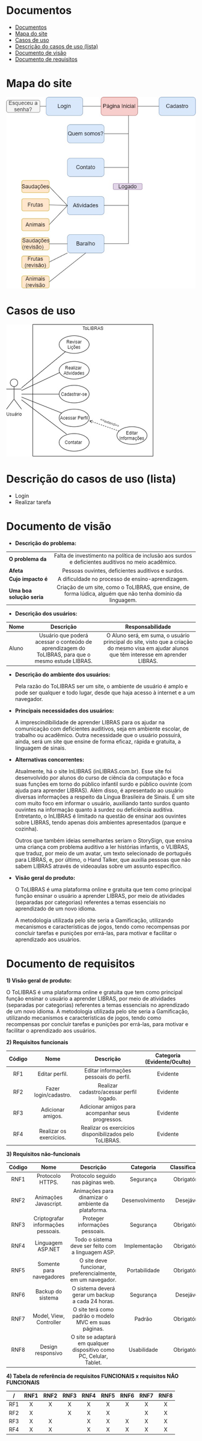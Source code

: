 # Documentos
- [Documentos](#documentos)
- [Mapa do site](#mapa-do-site)
- [Casos de uso](#casos-de-uso)
- [Descrição do casos de uso (lista)](#descrição-do-casos-de-uso-lista)
- [Documento de visão](#documento-de-visão)
- [Documento de requisitos](#documento-de-requisitos)

# Mapa do site

![Mapa_site](mapa_do_site_tolibras.jpeg)

# Casos de uso

![Casos de uso](casos_de_uso.jpeg)

# Descrição do casos de uso (lista)
- Login
- Realizar tarefa

# Documento de visão

* **Descrição do problema:**

|         |            | 
| ------------- |:-------------:|
| **O problema da**      | Falta de investimento na política de inclusão aos surdos e deficientes auditivos no meio acadêmico. | 
| **Afeta**      | Pessoas ouvintes, deficientes auditivos e surdos.     |
| **Cujo impacto é** | A dificuldade no processo de ensino-aprendizagem.      |
| **Uma boa solução seria** | Criação de um site, como o ToLIBRAS, que ensine, de forma lúdica, alguém que não tenha domínio da linguagem.      |

*  **Descrição dos usuários:**

|   Nome      |   Descrição    |   Responsabilidade   | 
| ------------- |:-------------:|:-------------:|
| Aluno      | Usuário que poderá acessar o conteúdo de aprendizagem do ToLIBRAS, para que o mesmo estude LIBRAS.  |   O Aluno será, em suma, o usuário principal do site, visto que a criação do mesmo visa em ajudar alunos que têm interesse em aprender LIBRAS.    |

* **Descrição do ambiente dos usuários:**

    Pela razão do ToLIBRAS ser um site, o ambiente de usuário é amplo e pode ser qualquer e todo lugar, desde que haja acesso à
internet e a um navegador.

* **Principais necessidades dos usuários:**

    A imprescindibilidade de aprender LIBRAS para os ajudar na comunicação com deficientes auditivos, seja em ambiente escolar, de
trabalho ou acadêmico. Outra necessidade que o usuário possuirá, ainda, será um site que ensine de forma eficaz, rápida e gratuita, a linguagem
de sinais.

* **Alternativas concorrentes:**

    Atualmente, há o site InLIBRAS (inLIBRAS.com.br). Esse site foi desenvolvido por alunos do curso de ciência da computação e foca
suas funções em torno do público infantil surdo e público ouvinte (com ajuda para aprender LIBRAS). Além disso, é apresentado ao usuário
diversas informações a respeito da Língua Brasileira de Sinais. É um site com muito foco em informar o usuário, auxiliando tanto surdos quanto
ouvintes na informação quanto à surdez ou deficiência auditiva. Entretanto, o InLIBRAS é limitado na questão de ensinar aos ouvintes sobre
LIBRAS, tendo apenas dois ambientes apresentados (parque e cozinha).
    
    Outros que também ideias semelhantes seriam o StorySign, que ensina uma criança com problema auditivo a ler histórias infantis,
o VLIBRAS, que traduz, por meio de um avatar, um texto selecionado de português para LIBRAS, e, por último, o Hand Talker, que auxilia pessoas
que não sabem LIBRAS através de videoaulas sobre um assunto especifico. 

* **Visão geral do produto:**

     O ToLIBRAS é uma plataforma online e gratuita que tem como principal função ensinar o usuário a aprender LIBRAS, por meio de
atividades (separadas por categorias) referentes a temas essenciais no aprendizado de um novo idioma.
     
     A metodologia utilizada pelo site seria a Gamificação, utilizando mecanismos e características de jogos, tendo como recompensas
por concluir tarefas e punições por errá-las, para motivar e facilitar o aprendizado aos usuários. 

# Documento de requisitos

   **1) Visão geral de produto:**

   O ToLIBRAS é uma plataforma online e gratuita que tem como principal
   função ensinar o usuário a aprender LIBRAS, por meio de atividades (separadas por categorias)
   referentes a temas essenciais no aprendizado de um novo idioma. A metodologia utilizada pelo site
   seria a Gamificação, utilizando mecanismos e características de jogos, tendo como recompensas
   por concluir tarefas e punições por errá-las, para motivar e facilitar o aprendizado aos usuários.

   **2) Requisitos funcionais**

   |     Código    |     Nome       |     Descrição      |     Categoria (Evidente/Oculto)       |
   |:-------------:|:-------------:|:-------------:|:-------------:|
   | RF1 | Editar perfil. |    Editar informações pessoais do perfil.    |  Evidente   |
   | RF2 | Fazer login/cadastro.   |    Realizar cadastro/acessar perfil logado.    |  Evidente   |
   | RF3 | Adicionar amigos.    |   Adicionar amigos para acompanhar seus progressos.   |  Evidente   |
   | RF4 | Realizar os exercícios.      |    Realizar os exercícios disponibilizados pelo ToLIBRAS.    |  Evidente   |
   
   **3) Requisitos não-funcionais**
   
   |     Código    |     Nome       |     Descrição      |     Categoria      |     Classificação      |
   |:-------------:|:-------------:|:-------------:|:-------------:|:-------------:|
   | RNF1 | Protocolo HTTPS. |    Protocolo seguido nas páginas web.    |  Segurança   |  Obrigatório   |
   | RNF2 | Animações Javascript.   |    Animações para dinamizar o ambiente da plataforma.    |  Desenvolvimento   |  Desejável   |
   | RNF3 | Criptografar informações pessoais.    |   Proteger informações pessoais.   |  Segurança   |  Obrigatório   |
   | RNF4 | Linguagem ASP.NET   |    Todo o sistema deve ser feito com a linguagem ASP.   |  Implementação   |  Obrigatório   |
   | RNF5 | Somente para navegadores   |    O site deve funcionar, preferencialmente, em um navegador.   |  Portabilidade   |  Obrigatório   |
   | RNF6 | Backup do sistema   |    O sistema deverá gerar um backup a cada 24 horas.   |  Segurança   |  Desejável   |
   | RNF7 | Model, View, Controller   |    O site terá como padrão o modelo MVC em suas páginas.   |  Padrão   |  Obrigatório   |
   | RNF8 | Design responsivo   |    O site se adaptará em qualquer dispositivo como PC, Celular, Tablet.   |  Usabilidade   |  Obrigatório   |
   
   **4) Tabela de referência de requisitos FUNCIONAIS x requisitos NÃO FUNCIONAIS**
   
   |     /    |     RNF1     |     RNF2      |     RNF3     |     RNF4     |     RNF5     |     RNF6     |     RNF7     |     RNF8     |
   |:-------------:|:-------------:|:-------------:|:-------------:|:-------------:|:-------------:|:-------------:|:-------------:|:-------------:|
   | RF1 | X | X | X | X | X | X | X | X |
   | RF2 | X |  | X | X | X |  | X | X |
   | RF3 | X | X |  | X | X | X | X | X |
   | RF4 | X | X |  | X | X | X | X | X |
